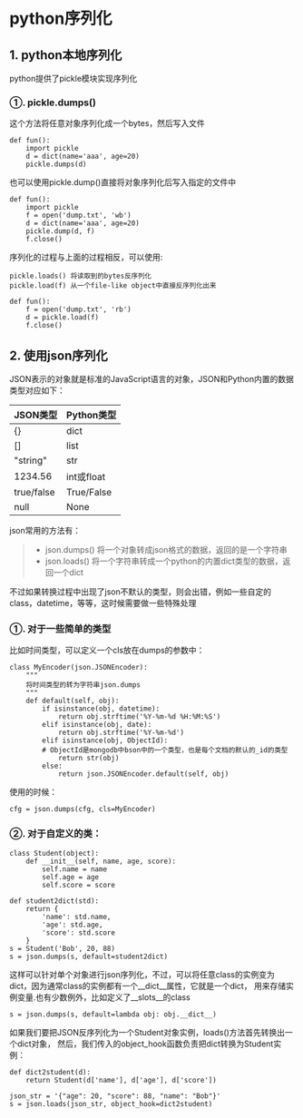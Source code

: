 # python序列化

## 1. python本地序列化
python提供了pickle模块实现序列化

### ①. pickle.dumps()
这个方法将任意对象序列化成一个bytes，然后写入文件

    def fun():
        import pickle
        d = dict(name='aaa', age=20)
        pickle.dumps(d)

也可以使用pickle.dump()直接将对象序列化后写入指定的文件中
    
    def fun():
        import pickle
        f = open('dump.txt', 'wb')
        d = dict(name='aaa', age=20)
        pickle.dump(d, f)
        f.close()


序列化的过程与上面的过程相反，可以使用:
        
    pickle.loads() 将读取到的bytes反序列化
    pickle.load(f) 从一个file-like object中直接反序列化出来
    
    def fun():
        f = open('dump.txt', 'rb')
        d = pickle.load(f)
        f.close()


## 2. 使用json序列化
JSON表示的对象就是标准的JavaScript语言的对象，JSON和Python内置的数据类型对应如下：

JSON类型	               |  Python类型
:----------------------|:----------------------
{}	                   |    dict
[]	                   |    list
"string"	           |    str
1234.56	               |    int或float
true/false	           |    True/False
null	               |    None

json常用的方法有：
>* json.dumps() 将一个对象转成json格式的数据，返回的是一个字符串
>* json.loads() 将一个字符串转成一个python的内置dict类型的数据，返回一个dict

不过如果转换过程中出现了json不默认的类型，则会出错，例如一些自定的class，datetime，等等，这时候需要做一些特殊处理

### ①. 对于一些简单的类型
比如时间类型，可以定义一个cls放在dumps的参数中：
    
    class MyEncoder(json.JSONEncoder):
        """
        将时间类型的转为字符串json.dumps
        """
        def default(self, obj):
            if isinstance(obj, datetime):
                return obj.strftime('%Y-%m-%d %H:%M:%S')
            elif isinstance(obj, date):
                return obj.strftime('%Y-%m-%d')
            elif isinstance(obj, ObjectId):
            # ObjectId是mongodb中bson中的一个类型，也是每个文档的默认的_id的类型
                return str(obj)
            else:
                return json.JSONEncoder.default(self, obj)

使用的时候：

    cfg = json.dumps(cfg, cls=MyEncoder)

### ②. 对于自定义的类：

    class Student(object):
        def __init__(self, name, age, score):
            self.name = name
            self.age = age
            self.score = score

    def student2dict(std):
        return {
            'name': std.name,
            'age': std.age,
            'score': std.score
        }
    s = Student('Bob', 20, 88)
    s = json.dumps(s, default=student2dict)

这样可以针对单个对象进行json序列化，不过，可以将任意class的实例变为dict，因为通常class的实例都有一个__dict__属性，它就是一个dict，
用来存储实例变量.也有少数例外，比如定义了__slots__的class
    
    s = json.dumps(s, default=lambda obj: obj.__dict__)


如果我们要把JSON反序列化为一个Student对象实例，loads()方法首先转换出一个dict对象，
然后，我们传入的object_hook函数负责把dict转换为Student实例：
        
    def dict2student(d):
        return Student(d['name'], d['age'], d['score'])

    json_str = '{"age": 20, "score": 88, "name": "Bob"}'
    s = json.loads(json_str, object_hook=dict2student)



